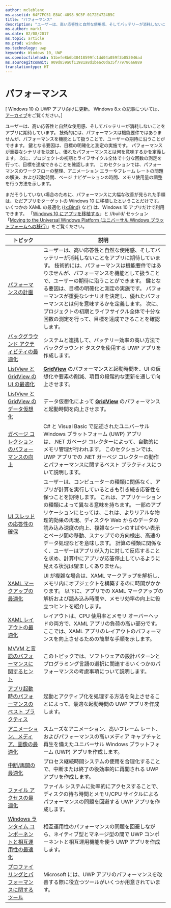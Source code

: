 ```yaml
---
author: mcleblanc
ms.assetid: 64F7FC51-E8AC-4098-9C5F-0172E4724B5C
title: "パフォーマンス"
description: "ユーザーは、高い応答性と自然な使用感、そしてバッテリーが消耗しないことをアプリに期待しています。"
ms.author: markl
ms.date: 02/08/2017
ms.topic: article
ms.prod: windows
ms.technology: uwp
keywords: Windows 10, UWP
ms.openlocfilehash: 51befe8b6b30418599fc1dd04a059f3b053046ad
ms.sourcegitcommit: 909d859a0f11981a8d1beac0da35f779786a6889
translationtype: HT
---
```

# <a name="performance"></a>パフォーマンス

\[ Windows 10 の UWP アプリ向けに更新。 Windows 8.x の記事については、[アーカイブ](http://go.microsoft.com/fwlink/p/?linkid=619132)をご覧ください。\]

ユーザーは、高い応答性と自然な使用感、そしてバッテリーが消耗しないことをアプリに期待しています。 技術的には、パフォーマンスは機能要件ではありませんが、パフォーマンスを機能として扱うことで、ユーザーの期待に沿うことができます。 鍵となる要因は、目標の明確化と測定の実施です。 パフォーマンスが重要なシナリオを決定し、優れたパフォーマンスとは何を意味するかを定義します。 次に、プロジェクトの初期とライフサイクル全体で十分な回数の測定を行って、目標を達成できることを確認します。 このセクションでは、パフォーマンスのワークフローの整理、アニメーション エラーやフレーム レートの問題の解決、および起動時間、ページ ナビゲーションの時間、メモリ使用量の調整を行う方法を示します。

まだそうしていない場合のために、パフォーマンスに大幅な改善が見られた手順は、ただアプリをターゲットの Windows 10 に移植したということだけです。 いくつかの XAML の最適化 ([{x:Bind}](https://msdn.microsoft.com/library/windows/apps/Mt204783) など) は、Windows 10 アプリだけで利用できます。 「[Windows 10 にアプリを移植する](https://msdn.microsoft.com/library/windows/apps/Mt238321)」と //build/ セッション「[Moving to the Universal Windows Platform (ユニバーサル Windows プラットフォームへの移行)](http://channel9.msdn.com/Events/Build/2015/3-741)」をご覧ください。

| トピック | 説明 |
|-------|-------------|
| [パフォーマンスの計画](planning-and-measuring-performance.md) | ユーザーは、高い応答性と自然な使用感、そしてバッテリーが消耗しないことをアプリに期待しています。 技術的には、パフォーマンスは機能要件ではありませんが、パフォーマンスを機能として扱うことで、ユーザーの期待に沿うことができます。 鍵となる要因は、目標の明確化と測定の実施です。 パフォーマンスが重要なシナリオを決定し、優れたパフォーマンスとは何を意味するかを定義します。 次に、プロジェクトの初期とライフサイクル全体で十分な回数の測定を行って、目標を達成できることを確認します。 |
| [バックグラウンド アクティビティの最適化](optimize-background-activity.md) | システムと連携して、バッテリー効率の高い方法でバックグラウンド タスクを使用する UWP アプリを作成します。 |
| [ListView と GridView の UI の最適化](optimize-gridview-and-listview.md) | [<strong>GridView</strong>](https://msdn.microsoft.com/library/windows/apps/BR242705) のパフォーマンスと起動時間を、UI の仮想化や要素の削減、項目の段階的な更新を通して向上させます。 |
| [ListView と GridView のデータ仮想化](listview-and-gridview-data-optimization.md) | データ仮想化によって [<strong>GridView</strong>](https://msdn.microsoft.com/library/windows/apps/BR242705) のパフォーマンスと起動時間を向上させます。 |
| [ガベージ コレクションのパフォーマンスの向上](improve-garbage-collection-performance.md) | C# と Visual Basic で記述されたユニバーサル Windows プラットフォーム (UWP) アプリは、.NET ガベージ コレクターによって、自動的にメモリ管理が行われます。 このセクションでは、UWP アプリでの .NET ガーベジ コレクターの動作とパフォーマンスに関するベスト プラクティスについて説明します。 |
| [UI スレッドの応答性の確保](keep-the-ui-thread-responsive.md) | ユーザーは、コンピューターの種類に関係なく、アプリが計算を実行しているときも引き続き応答性を保つことを期待します。 これは、アプリケーションの種類によって異なる意味を持ちます。 一部のアプリケーションにとっては、これは、よりリアルな物理的効果の再現、ディスクや Web からのデータの読み込み速度の向上、複雑なシーンのすばやい表示とページ間の移動、スナップでの方向検出、高速のデータ処理などを意味します。 計算の種類に関係なく、ユーザーはアプリが入力に対して反応することを求め、計算中にアプリが応答停止しているように見える状況は望ましくありません。 |
| [XAML マークアップの最適化](optimize-xaml-loading.md) | UI が複雑な場合は、XAML マークアップを解析し、メモリ内にオブジェクトを構築するのに時間がかかります。 以下に、アプリでの XAML マークアップの解析および読み込み時間や、メモリ効率の向上に役立つヒントを紹介します。 | 
| [XAML レイアウトの最適化](optimize-your-xaml-layout.md) | レイアウトは、CPU 使用率とメモリ オーバーヘッドの両方で、XAML アプリの負荷の高い部分です。 ここでは、XAML アプリのレイアウトのパフォーマンスを向上させるための簡単な手順を示します。 | 
| [MVVM と言語のパフォーマンスに関するヒント](mvvm-performance-tips.md) | このトピックでは、ソフトウェアの設計パターンとプログラミング言語の選択に関連するいくつかのパフォーマンスの考慮事項について説明します。 |
| [アプリ起動時のパフォーマンスのベスト プラクティス](best-practices-for-your-app-s-startup-performance.md) | 起動とアクティブ化を処理する方法を向上させることによって、最適な起動時間の UWP アプリを作成します。 |
| [アニメーション、メディア、画像の最適化](optimize-animations-and-media.md) | スムーズなアニメーション、高いフレーム レート、およびパフォーマンスの高いメディア キャプチャと再生を備えたユニバーサル Windows プラットフォーム (UWP) アプリを作成します。 |
| [中断/再開の最適化](optimize-suspend-resume.md) | プロセス継続時間システムの使用を合理化することで、中断または終了の後効率的に再開される UWP アプリを作成します。 |
| [ファイル アクセスの最適化](optimize-file-access.md) | ファイル システムに効率的にアクセスすることで、ディスクの待ち時間とメモリ/CPU サイクルによるパフォーマンスの問題を回避する UWP アプリを作成します。 |
| [Windows ランタイム コンポーネントと相互運用性の最適化](windows-runtime-components-and-optimizing-interop.md) | 相互運用性のパフォーマンスの問題を回避しながら、ネイティブ型とマネージ型の間で UWP コンポーネントと相互運用機能を使う UWP アプリを作成します。 |
| [プロファイリングとパフォーマンスに関するツール](tools-for-profiling-and-performance.md) | Microsoft には、UWP アプリのパフォーマンスを改善する際に役立つツールがいくつか用意されています。|

